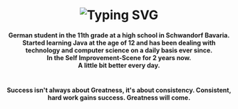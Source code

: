 <h1 align="center">
     <img src="https://readme-typing-svg.demolab.com?font=Fira+Code&size=25&duration=2500&pause=1000&color=F7F7F7&width=240&lines=Hi%2C+I'm+Nick%F0%9F%91%A9%E2%80%8D%F0%9F%92%BB" alt="Typing SVG" /></h1>
<h4 align="center">German student in the 11th grade at a high school in Schwandorf Bavaria. <br/> Started learning Java at the age of 12 and has been dealing with technology and computer science on a daily basis ever since.<br/>In the Self Improvement-Scene for 2 years now. <br/> A little bit better every day.</h4>
<h1> </h1>
<h4 align="center">Success isn't always about Greatness, it's about consistency. Consistent, hard work gains success. Greatness will come.</h4>
